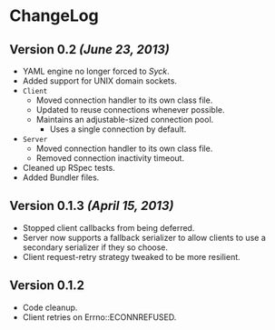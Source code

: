 # ChangeLog

## Version 0.2 _(June 23, 2013)_

- YAML engine no longer forced to _Syck_.
- Added support for UNIX domain sockets.
- `Client`
    - Moved connection handler to its own class file.
    - Updated to reuse connections whenever possible.
    - Maintains an adjustable-sized connection pool.
        - Uses a single connection by default.
- `Server`
    - Moved connection handler to its own class file.
    - Removed connection inactivity timeout.
- Cleaned up RSpec tests.
- Added Bundler files.

## Version 0.1.3 _(April 15, 2013)_

- Stopped client callbacks from being deferred.
- Server now supports a fallback serializer to allow clients to use a secondary
    serializer if they so choose.
- Client request-retry strategy tweaked to be more resilient.

## Version 0.1.2

- Code cleanup.
- Client retries on Errno::ECONNREFUSED.
